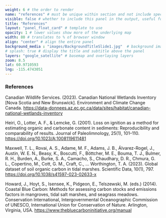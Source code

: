 ```yaml
---
weight: 6 # the order to render
name: "references" # must be unique within section and not include special characters
visible: false # whether to include this panel in the output, useful for testing
title: "References"
layout: "panel_float_card" # template to use
opacity: 1 # lower values show more of the underlying map
width: 80 # translates to % of browser window
align: "center" # align the entire panel
background_media : "images/BackgroundTitleSlide1.jpg"  # background image rendered behind the panel, covering map
# splash: true # display the title and subtitle above the panel
layers: "google_satellite" # basemap and overlaying layers
zoom: 8.5
lat: 60.9710593
lng: -115.4743051
---
```


### References

 <!--Craft, C. B., Seneca, E. D., & Broome, S. W. (1991). Loss on Ignition and Kjeldahl Digestion for Estimating Organic Carbon and Total Nitrogen in Estuarine Marsh Soils: Calibration with Dry Combustion. Estuaries, 14(2), 175. https://doi.org/10.2307/1351691 -->

Canadian Wildlife Services. (2023). Canadian National Wetlands Inventory [Nova Scotia and New Brunswick]. Environment and Climate Change Canada. https://data-donnees.az.ec.gc.ca/data/sites/habitat/canadian-national-wetlands-inventory 

Heiri, O., Lotter, A. F., & Lemcke, G. (2001). Loss on ignition as a method for estimating organic and carbonate content in sediments: Reproducibility and comparability of results. Journal of Paleolimnology, 25(1), 101–110. https://doi.org/10.1023/A:1008119611481

Maxwell, T. L., Rovai, A. S., Adame, M. F., Adams, J. B., Álvarez-Rogel, J., Austin, W. E. N., Beasy, K., Boscutti, F., Böttcher, M. E., Bouma, T. J., Bulmer, R. H., Burden, A., Burke, S. A., Camacho, S., Chaudhary, D. R., Chmura, G. L., Copertino, M., Cott, G. M., Craft, C., … Worthington, T. A. (2023). Global dataset of soil organic carbon in tidal marshes. Scientific Data, 10(1), 797. https://doi.org/10.1038/s41597-023-02633-x 

Howard, J., Hoyt, S., Isensee, K., Pidgeon, E., Telszewski, M. (eds.) (2014). Coastal Blue Carbon: Methods for assessing carbon stocks and emissions factors in mangroves, tidal salt marshes, and seagrass meadows. Conservation International, Intergovernmental Oceanographic Commission of UNESCO, International Union for Conservation of Nature. Arlington, Virginia, USA. https://www.thebluecarboninitiative.org/manual
